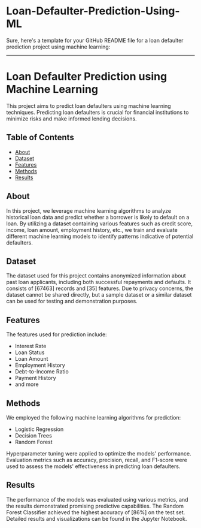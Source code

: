 # Loan-Defaulter-Prediction-Using-ML
Sure, here's a template for your GitHub README file for a loan defaulter prediction project using machine learning:

---

# Loan Defaulter Prediction using Machine Learning

This project aims to predict loan defaulters using machine learning techniques. Predicting loan defaulters is crucial for financial institutions to minimize risks and make informed lending decisions.

## Table of Contents
- [About](#about)
- [Dataset](#dataset)
- [Features](#features)
- [Methods](#methods)
- [Results](#results)

## About
In this project, we leverage machine learning algorithms to analyze historical loan data and predict whether a borrower is likely to default on a loan. By utilizing a dataset containing various features such as credit score, income, loan amount, employment history, etc., we train and evaluate different machine learning models to identify patterns indicative of potential defaulters.

## Dataset
The dataset used for this project contains anonymized information about past loan applicants, including both successful repayments and defaults. It consists of [67463] records and [35] features. Due to privacy concerns, the dataset cannot be shared directly, but a sample dataset or a similar dataset can be used for testing and demonstration purposes.

## Features
The features used for prediction include:
- Interest Rate
- Loan Status
- Loan Amount
- Employment History
- Debt-to-Income Ratio
- Payment History
- and more

## Methods
We employed the following machine learning algorithms for prediction:
- Logistic Regression
- Decision Trees
- Random Forest

Hyperparameter tuning  were applied to optimize the models' performance. Evaluation metrics such as accuracy, precision, recall, and F1-score were used to assess the models' effectiveness in predicting loan defaulters.

## Results
The performance of the models was evaluated using various metrics, and the results demonstrated promising predictive capabilities. The Random Forest Classifier achieved the highest accuracy of [86%] on the test set. Detailed results and visualizations can be found in the Jupyter Notebook.
